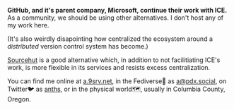 __GitHub, and it's parent company, Microsoft, continue their work with ICE.__
<br/>
As a community, we should be using other alternatives.
I don't host any of my work here.

(It's also weirdly disapointing how centralized the ecosystem around a
_distributed_ version control system has become.)

[Sourcehut](https://sourcehut.org) is a good alternative which,
in addition to not facilitiating ICE's work,
is more flexible in its services and resists excess centralization.

You can find me
online at [a.9srv.net](http://a.9srv.net),
in the Fediverse🐘 as [a@pdx.social](https://pdx.social/a),
on Twitter🐦 as [anths](https://twitter.com/anths),
or in the physical world🗺, usually in Columbia County, Oregon.
